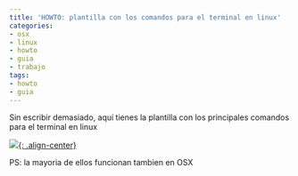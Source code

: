 ```yaml
---
title: 'HOWTO: plantilla con los comandos para el terminal en linux'
categories:
- osx
- linux
- howto
- guia
- trabajo
tags:
- howto
- guia
---
```

Sin escribir demasiado, aquí tienes la plantilla con los principales comandos
para el terminal en linux

[![]({{site.url}}/images/linux-cheat-sheet.png){: .align-center}]({{site.url}}/images/linux-cheat-sheet.png)

PS: la mayoria de ellos funcionan tambien en OSX
